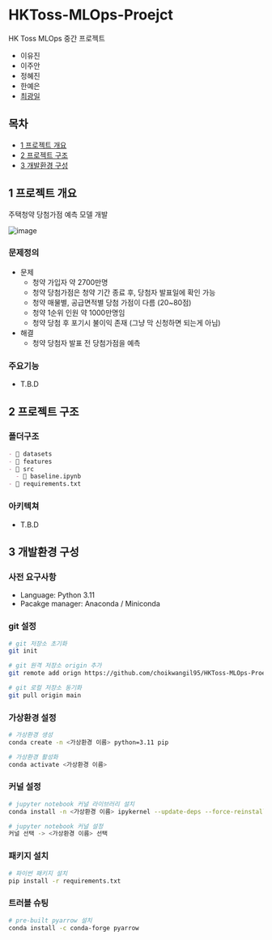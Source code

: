 # HKToss-MLOps-Proejct
HK Toss MLOps 중간 프로젝트
- 이유진
- 이주안
- 정혜진
- 한예은
- [최광일](https://github.com/choikwangil95)

## 목차
- [1 프로젝트 개요](#1-프로젝트-개요)
- [2 프로젝트 구조](#2-프로젝트-구조)
- [3 개발환경 구성](#3-개발환경-구성)

## 1 프로젝트 개요
주택청약 당첨가점 예측 모델 개발

![image](https://github.com/user-attachments/assets/6ad59110-0be8-4077-9479-3cbd20262a55)

### 문제정의
- 문제
  - 청약 가입자 약 2700만명
  - 청약 당첨가점은 청약 기간 종료 후, 당첨자 발표일에 확인 가능
  - 청약 매물별, 공급면적별 당첨 가점이 다름 (20~80점)
  - 청약 1순위 인원 약 1000만명임
  - 청약 당첨 후 포기시 불이익 존재 (그냥 막 신청하면 되는게 아님)
- 해결
  - 청약 당첨자 발표 전 당첨가점을 예측

### 주요기능
- T.B.D

## 2 프로젝트 구조
### 폴더구조
```markdown
- 📁 datasets
- 📁 features
- 📁 src
  - 📄 baseline.ipynb
- 📄 requirements.txt
```

### 아키텍쳐
- T.B.D

## 3 개발환경 구성
### 사전 요구사항
- Language: Python 3.11
- Pacakge manager: Anaconda / Miniconda

### git 설정

```bash
# git 저장소 초기화
git init

# git 원격 저장소 origin 추가
git remote add orign https://github.com/choikwangil95/HKToss-MLOps-Proejct.git

# git 로컬 저장소 동기화
git pull origin main
```

### 가상환경 설정
```bash
# 가상환경 생성
conda create -n <가상환경 이름> python=3.11 pip

# 가상환경 활성화
conda activate <가상환경 이름>
```

### 커널 설정
```bash
# jupyter notebook 커널 라이브러리 설치
conda install -n <가상환경 이름> ipykernel --update-deps --force-reinstall

# jupyter notebook 커널 설정
커널 선택 -> <가상환경 이름> 선택
```

### 패키지 설치
```bash
# 파이썬 패키지 설치
pip install -r requirements.txt
```

### 트러블 슈팅
```bash
# pre-built pyarrow 설치
conda install -c conda-forge pyarrow
```
